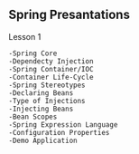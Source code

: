 Spring Presantations
-------------------
Lesson 1
	
	-Spring Core
	-Dependecty Injection
	-Spring Container/IOC
	-Container Life-Cycle
	-Spring Stereotypes
	-Declaring Beans
	-Type of Injections
	-Injecting Beans
	-Bean Scopes 
	-Spring Expression Language
	-Configuration Properties
	-Demo Application
